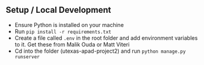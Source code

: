 ## Setup / Local Development

* Ensure Python is installed on your machine
* Run `pip install -r requirements.txt`
* Create a file called `.env` in the root folder and add environment variables to it. Get these from Malik Ouda or Matt Viteri
* Cd into the folder (utexas-apad-project2) and run `python manage.py runserver`
